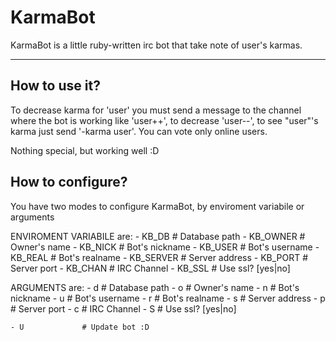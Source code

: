 KarmaBot
========

KarmaBot is a little ruby-written irc bot that take note of user's karmas.

--------------------

How to use it?
--------------

To decrease karma for 'user' you must send a message to the channel where the
bot is working like 'user++', to decrease 'user--', to see "user"'s karma just
send '-karma user'.
You can vote only online users.

Nothing special, but working well :D

How to configure?
-----------------

You have two modes to configure KarmaBot, by enviroment variabile or arguments

ENVIROMENT VARIABILE are:
    - KB_DB         # Database path
    - KB_OWNER      # Owner's name
    - KB_NICK       # Bot's nickname
    - KB_USER       # Bot's username
    - KB_REAL       # Bot's realname
    - KB_SERVER     # Server address
    - KB_PORT       # Server port
    - KB_CHAN       # IRC Channel
    - KB_SSL        # Use ssl? [yes|no]

ARGUMENTS are:
    - d             # Database path
    - o             # Owner's name
    - n             # Bot's nickname
    - u             # Bot's username
    - r             # Bot's realname
    - s             # Server address
    - p             # Server port
    - c             # IRC Channel
    - S             # Use ssl? [yes|no]

    - U             # Update bot :D
